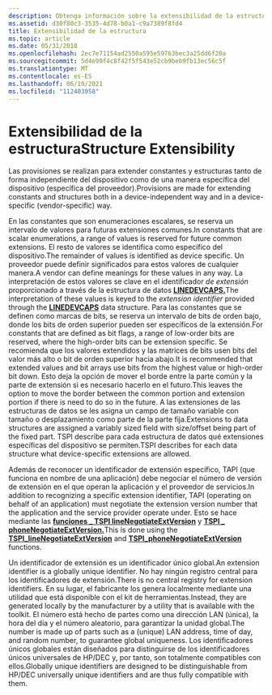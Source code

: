 ```yaml
---
description: Obtenga información sobre la extensibilidad de la estructura. Las provisiones se realizan para extender las constantes y estructuras tanto de forma independiente del dispositivo como de una manera específica del dispositivo.
ms.assetid: d30f80c3-3535-4d78-b0a1-c9a7389f8fd4
title: Extensibilidad de la estructura
ms.topic: article
ms.date: 05/31/2018
ms.openlocfilehash: 2ec7e71154ad2550a595e59763bec3a25dd6f20a
ms.sourcegitcommit: 5d4e99f4c8f42f5f543e52cb9beb9fb13ec56c5f
ms.translationtype: MT
ms.contentlocale: es-ES
ms.lasthandoff: 06/19/2021
ms.locfileid: "112403958"
---
```

# <a name="structure-extensibility"></a><span data-ttu-id="bee19-104">Extensibilidad de la estructura</span><span class="sxs-lookup"><span data-stu-id="bee19-104">Structure Extensibility</span></span>

<span data-ttu-id="bee19-105">Las provisiones se realizan para extender constantes y estructuras tanto de forma independiente del dispositivo como de una manera específica del dispositivo (específica del proveedor).</span><span class="sxs-lookup"><span data-stu-id="bee19-105">Provisions are made for extending constants and structures both in a device-independent way and in a device-specific (vendor-specific) way.</span></span>

<span data-ttu-id="bee19-106">En las constantes que son enumeraciones escalares, se reserva un intervalo de valores para futuras extensiones comunes.</span><span class="sxs-lookup"><span data-stu-id="bee19-106">In constants that are scalar enumerations, a range of values is reserved for future common extensions.</span></span> <span data-ttu-id="bee19-107">El resto de valores se identifica como específico del dispositivo.</span><span class="sxs-lookup"><span data-stu-id="bee19-107">The remainder of values is identified as device specific.</span></span> <span data-ttu-id="bee19-108">Un proveedor puede definir significados para estos valores de cualquier manera.</span><span class="sxs-lookup"><span data-stu-id="bee19-108">A vendor can define meanings for these values in any way.</span></span> <span data-ttu-id="bee19-109">La interpretación de estos valores se clave en el identificador *de extensión* proporcionado a través de la estructura de datos [**LINEDEVCAPS.**](/windows/win32/api/tapi/ns-tapi-linedevcaps)</span><span class="sxs-lookup"><span data-stu-id="bee19-109">The interpretation of these values is keyed to the *extension identifier* provided through the [**LINEDEVCAPS**](/windows/win32/api/tapi/ns-tapi-linedevcaps) data structure.</span></span> <span data-ttu-id="bee19-110">Para las constantes que se definen como marcas de bits, se reserva un intervalo de bits de orden bajo, donde los bits de orden superior pueden ser específicos de la extensión.</span><span class="sxs-lookup"><span data-stu-id="bee19-110">For constants that are defined as bit flags, a range of low-order bits are reserved, where the high-order bits can be extension specific.</span></span> <span data-ttu-id="bee19-111">Se recomienda que los valores extendidos y las matrices de bits usen bits del valor más alto o bit de orden superior hacia abajo.</span><span class="sxs-lookup"><span data-stu-id="bee19-111">It is recommended that extended values and bit arrays use bits from the highest value or high-order bit down.</span></span> <span data-ttu-id="bee19-112">Esto deja la opción de mover el borde entre la parte común y la parte de extensión si es necesario hacerlo en el futuro.</span><span class="sxs-lookup"><span data-stu-id="bee19-112">This leaves the option to move the border between the common portion and extension portion if there is need to do so in the future.</span></span> <span data-ttu-id="bee19-113">A las extensiones de las estructuras de datos se les asigna un campo de tamaño variable con tamaño o desplazamiento como parte de la parte fija.</span><span class="sxs-lookup"><span data-stu-id="bee19-113">Extensions to data structures are assigned a variably sized field with size/offset being part of the fixed part.</span></span> <span data-ttu-id="bee19-114">TSPI describe para cada estructura de datos qué extensiones específicas del dispositivo se permiten.</span><span class="sxs-lookup"><span data-stu-id="bee19-114">TSPI describes for each data structure what device-specific extensions are allowed.</span></span>

<span data-ttu-id="bee19-115">Además de reconocer un identificador de extensión específico, TAPI (que funciona en nombre de una aplicación) debe negociar el número de versión de extensión en el que operan la aplicación y el proveedor de servicios.</span><span class="sxs-lookup"><span data-stu-id="bee19-115">In addition to recognizing a specific extension identifier, TAPI (operating on behalf of an application) must negotiate the extension version number that the application and the service provider operate under.</span></span> <span data-ttu-id="bee19-116">Esto se hace mediante las [**funciones \_ TSPI lineNegotiateExtVersion**](/windows/win32/api/tspi/nf-tspi-tspi_linenegotiateextversion) y [**TSPI \_ phoneNegotiateExtVersion.**](/windows/win32/api/tspi/nf-tspi-tspi_phonenegotiateextversion)</span><span class="sxs-lookup"><span data-stu-id="bee19-116">This is done using the [**TSPI\_lineNegotiateExtVersion**](/windows/win32/api/tspi/nf-tspi-tspi_linenegotiateextversion) and [**TSPI\_phoneNegotiateExtVersion**](/windows/win32/api/tspi/nf-tspi-tspi_phonenegotiateextversion) functions.</span></span>

<span data-ttu-id="bee19-117">Un identificador de extensión es un identificador único global.</span><span class="sxs-lookup"><span data-stu-id="bee19-117">An extension identifier is a globally unique identifier.</span></span> <span data-ttu-id="bee19-118">No hay ningún registro central para los identificadores de extensión.</span><span class="sxs-lookup"><span data-stu-id="bee19-118">There is no central registry for extension identifiers.</span></span> <span data-ttu-id="bee19-119">En su lugar, el fabricante los genera localmente mediante una utilidad que está disponible con el kit de herramientas.</span><span class="sxs-lookup"><span data-stu-id="bee19-119">Instead, they are generated locally by the manufacturer by a utility that is available with the toolkit.</span></span> <span data-ttu-id="bee19-120">El número está hecho de partes como una dirección LAN (única), la hora del día y el número aleatorio, para garantizar la unidad global.</span><span class="sxs-lookup"><span data-stu-id="bee19-120">The number is made up of parts such as a (unique) LAN address, time of day, and random number, to guarantee global uniqueness.</span></span> <span data-ttu-id="bee19-121">Los identificadores únicos globales están diseñados para distinguirse de los identificadores únicos universales de HP/DEC y, por tanto, son totalmente compatibles con ellos.</span><span class="sxs-lookup"><span data-stu-id="bee19-121">Globally unique identifiers are designed to be distinguishable from HP/DEC universally unique identifiers and are thus fully compatible with them.</span></span>

 

 
